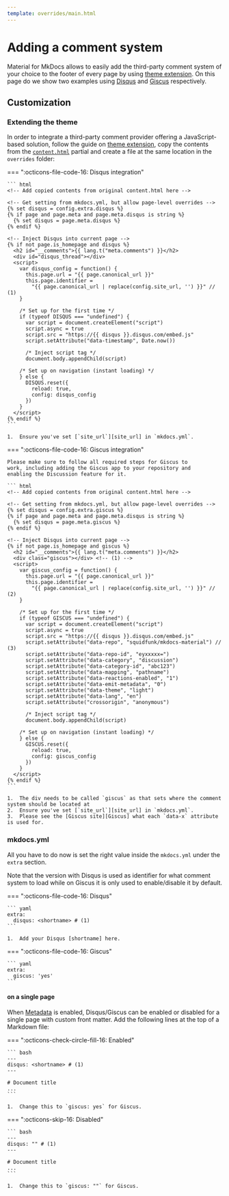 ```yaml
---
template: overrides/main.html
---
```


# Adding a comment system

Material for MkDocs allows to easily add the third-party comment system of your
choice to the footer of every page by using [theme extension]. On this page do
we show two examples using [Disqus] and [Giscus] respectively.

  [Disqus]: https://disqus.com/
  [Giscus]: https://giscus.app/

## Customization

### Extending the theme

In order to integrate a third-party comment provider offering a JavaScript-based
solution, follow the guide on [theme extension], copy the contents from the
[`content.html`][content partial] partial and create a file at the same location
in the `overrides` folder:

=== ":octicons-file-code-16: Disqus integration"

    ``` html
    <!-- Add copied contents from original content.html here -->

    <!-- Get setting from mkdocs.yml, but allow page-level overrides -->
    {% set disqus = config.extra.disqus %}
    {% if page and page.meta and page.meta.disqus is string %}
      {% set disqus = page.meta.disqus %}
    {% endif %}

    <!-- Inject Disqus into current page -->
    {% if not page.is_homepage and disqus %}
      <h2 id="__comments">{{ lang.t("meta.comments") }}</h2>
      <div id="disqus_thread"></div>
      <script>
        var disqus_config = function() {
          this.page.url = "{{ page.canonical_url }}"
          this.page.identifier =
            "{{ page.canonical_url | replace(config.site_url, '') }}" // (1)
        }

        /* Set up for the first time */
        if (typeof DISQUS === "undefined") {
          var script = document.createElement("script")
          script.async = true
          script.src = "https://{{ disqus }}.disqus.com/embed.js"
          script.setAttribute("data-timestamp", Date.now())

          /* Inject script tag */
          document.body.appendChild(script)

        /* Set up on navigation (instant loading) */
        } else {
          DISQUS.reset({
            reload: true,
            config: disqus_config
          })
        }
      </script>
    {% endif %}
    ```

    1.  Ensure you've set [`site_url`][site_url] in `mkdocs.yml`.

=== ":octicons-file-code-16: Giscus integration"
    
    Please make sure to follow all required steps for Giscus to
    work, including adding the Giscus app to your repository and
    enabling the Discussion feature for it.

    ``` html
    <!-- Add copied contents from original content.html here -->

    <!-- Get setting from mkdocs.yml, but allow page-level overrides -->
    {% set disqus = config.extra.giscus %}
    {% if page and page.meta and page.meta.disqus is string %}
      {% set disqus = page.meta.giscus %}
    {% endif %}

    <!-- Inject Disqus into current page -->
    {% if not page.is_homepage and giscus %}
      <h2 id="__comments">{{ lang.t("meta.comments") }}</h2>
      <div class="giscus"></div> <!-- (1) -->
      <script>
        var giscus_config = function() {
          this.page.url = "{{ page.canonical_url }}"
          this.page.identifier =
            "{{ page.canonical_url | replace(config.site_url, '') }}" // (2)
        }

        /* Set up for the first time */
        if (typeof GISCUS === "undefined") {
          var script = document.createElement("script")
          script.async = true
          script.src = "https://{{ disqus }}.disqus.com/embed.js"
          script.setAttribute("data-repo", "squidfunk/mkdocs-material") // (3)
          script.setAttribute("data-repo-id", "eyxxxxx=")
          script.setAttribute("data-category", "discussion")
          script.setAttribute("data-category-id", "abc123")
          script.setAttribute("data-mapping", "pathname")
          script.setAttribute("data-reactions-enabled", "1")
          script.setAttribute("data-emit-metadata", "0")
          script.setAttribute("data-theme", "light")
          script.setAttribute("data-lang", "en")
          script.setAttribute("crossorigin", "anonymous")

          /* Inject script tag */
          document.body.appendChild(script)

        /* Set up on navigation (instant loading) */
        } else {
          GISCUS.reset({
            reload: true,
            config: giscus_config
          })
        }
      </script>
    {% endif %}
    ```
    
    1.  The div needs to be called `giscus` as that sets where the comment system should be located at
    2.  Ensure you've set [`site_url`][site_url] in `mkdocs.yml`.
    3.  Please see the [Giscus site][Giscus] what each `data-x` attribute is used for.

  [site_url]: https://www.mkdocs.org/user-guide/configuration/#site_url

### mkdocs.yml

All you have to do now is set the right value inside the `mkdocs.yml` under the
`extra` section.

Note that the version with Disqus is used as identifier for what comment system
to load while on Giscus it is only used to enable/disable it by default.

=== ":octicons-file-code-16: Disqus"

    ``` yaml
    extra:
      disqus: <shortname> # (1)
    ```

    1.  Add your Disqus [shortname] here.
    
=== ":octicons-file-code-16: Giscus"

    ``` yaml
    extra:
      giscus: 'yes'
    ```

  [theme extension]: ../customization.md#extending-the-theme
  [content partial]: https://github.com/squidfunk/mkdocs-material/blob/master/src/partials/content.html
  [shortname]: https://help.disqus.com/en/articles/1717111-what-s-a-shortname

#### on a single page

When [Metadata] is enabled, Disqus/Giscus can be enabled or disabled for a single page
with custom front matter. Add the following lines at the top of a Markdown file:

=== ":octicons-check-circle-fill-16: Enabled"

    ``` bash
    ---
    disqus: <shortname> # (1)
    ---

    # Document title
    ...
    ```
    
    1.  Change this to `giscus: yes` for Giscus.

=== ":octicons-skip-16: Disabled"

    ``` bash
    ---
    disqus: "" # (1)
    ---

    # Document title
    ...
    ```
    
    1.  Change this to `giscus: ""` for Giscus.

  [Metadata]: extensions/python-markdown.md#metadata

